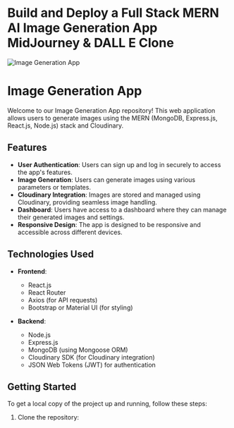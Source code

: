 # Build and Deploy a Full Stack MERN AI Image Generation App  MidJourney & DALL E Clone
![Image Generation App](https://i.ibb.co/p0f27C2/Thumbnail-9.png)

# Image Generation App

Welcome to our Image Generation App repository! This web application allows users to generate images using the MERN (MongoDB, Express.js, React.js, Node.js) stack and Cloudinary.

## Features

- **User Authentication**: Users can sign up and log in securely to access the app's features.
- **Image Generation**: Users can generate images using various parameters or templates.
- **Cloudinary Integration**: Images are stored and managed using Cloudinary, providing seamless image handling.
- **Dashboard**: Users have access to a dashboard where they can manage their generated images and settings.
- **Responsive Design**: The app is designed to be responsive and accessible across different devices.

## Technologies Used

- **Frontend**:
  - React.js
  - React Router
  - Axios (for API requests)
  - Bootstrap or Material UI (for styling)

- **Backend**:
  - Node.js
  - Express.js
  - MongoDB (using Mongoose ORM)
  - Cloudinary SDK (for Cloudinary integration)
  - JSON Web Tokens (JWT) for authentication

## Getting Started

To get a local copy of the project up and running, follow these steps:

1. Clone the repository:

